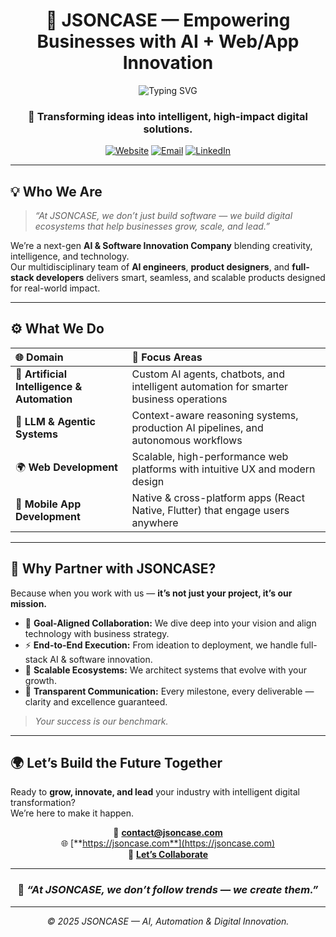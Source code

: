 <!-- Header Section -->
<div align="center">

# 🚀 JSONCASE — Empowering Businesses with AI + Web/App Innovation

<img src="https://readme-typing-svg.demolab.com?font=Fira+Code&weight=600&size=26&pause=1000&color=00D4FF&center=true&vCenter=true&width=600&lines=AI+Solutions+%7C+Web+%26+App+Innovation;Automation+%7C+SaaS+Engineering;Digital+Transformation+%7C+Scalable+Tech" alt="Typing SVG" />

### 💼 Transforming ideas into intelligent, high-impact digital solutions.

[![Website](https://img.shields.io/badge/Visit_Website-000000?style=for-the-badge&logo=google-chrome&logoColor=white)](https://jsoncase.com)
[![Email](https://img.shields.io/badge/Contact-Email-D14836?style=for-the-badge&logo=gmail&logoColor=white)](mailto:contact@jsoncase.com)
[![LinkedIn](https://img.shields.io/badge/Connect-LinkedIn-0077B5?style=for-the-badge&logo=linkedin&logoColor=white)](https://linkedin.com/company/jsoncase)

</div>

---

## 💡 Who We Are

> *“At JSONCASE, we don’t just build software — we build digital ecosystems that help businesses grow, scale, and lead.”*

We’re a next-gen **AI & Software Innovation Company** blending creativity, intelligence, and technology.  
Our multidisciplinary team of **AI engineers**, **product designers**, and **full-stack developers** delivers smart, seamless, and scalable products designed for real-world impact.

---

## ⚙️ What We Do

<div align="center">

| 🌐 Domain | 💼 Focus Areas |
|:--|:--|
| 🤖 **Artificial Intelligence & Automation** | Custom AI agents, chatbots, and intelligent automation for smarter business operations |
| 🧠 **LLM & Agentic Systems** | Context-aware reasoning systems, production AI pipelines, and autonomous workflows |
| 🌍 **Web Development** | Scalable, high-performance web platforms with intuitive UX and modern design |
| 📱 **Mobile App Development** | Native & cross-platform apps (React Native, Flutter) that engage users anywhere |

</div>

---

## 🤝 Why Partner with JSONCASE?

Because when you work with us — **it’s not just your project, it’s our mission.**

- 🎯 **Goal-Aligned Collaboration:** We dive deep into your vision and align technology with business strategy.  
- ⚡ **End-to-End Execution:** From ideation to deployment, we handle full-stack AI & software innovation.  
- 🧩 **Scalable Ecosystems:** We architect systems that evolve with your growth.  
- 💬 **Transparent Communication:** Every milestone, every deliverable — clarity and excellence guaranteed.

> *Your success is our benchmark.*

---

## 🌍 Let’s Build the Future Together

Ready to **grow, innovate, and lead** your industry with intelligent digital transformation?  
We’re here to make it happen.

<div align="center">

📩 [**contact@jsoncase.com**](mailto:contact@jsoncase.com)  
🌐 [**https://jsoncase.com**](https://jsoncase.com)  
🤝 [**Let’s Collaborate**](https://linkedin.com/company/jsoncase)

---

### 💬 *“At JSONCASE, we don’t follow trends — we create them.”*  

</div>

---

<div align="center">

*© 2025 JSONCASE — AI, Automation & Digital Innovation.*

</div>
